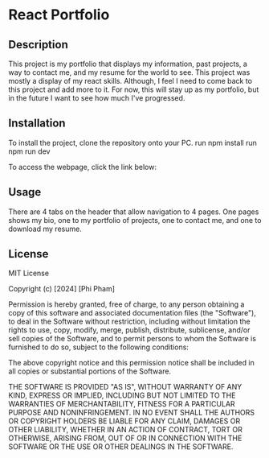 # React Portfolio

## Description

This project is my portfolio that displays my information, past projects, a way to contact me, and my resume for the world to see. This project was mostly a display of my react skills. Although, I feel I need to come back to this project and add more to it. For now, this will stay up as my portfolio, but in the future I want to see how much I've progressed.

## Installation

To install the project, clone the repository onto your PC.
run npm install
run npm run dev

To access the webpage, click the link below:


## Usage

There are 4 tabs on the header that allow navigation to 4 pages. One pages shows my bio, one to my portfolio of projects, one to contact me, and one to download my resume.


## License

MIT License

Copyright (c) [2024] [Phi Pham]

Permission is hereby granted, free of charge, to any person obtaining a copy
of this software and associated documentation files (the "Software"), to deal
in the Software without restriction, including without limitation the rights
to use, copy, modify, merge, publish, distribute, sublicense, and/or sell
copies of the Software, and to permit persons to whom the Software is
furnished to do so, subject to the following conditions:

The above copyright notice and this permission notice shall be included in all
copies or substantial portions of the Software.

THE SOFTWARE IS PROVIDED "AS IS", WITHOUT WARRANTY OF ANY KIND, EXPRESS OR
IMPLIED, INCLUDING BUT NOT LIMITED TO THE WARRANTIES OF MERCHANTABILITY,
FITNESS FOR A PARTICULAR PURPOSE AND NONINFRINGEMENT. IN NO EVENT SHALL THE
AUTHORS OR COPYRIGHT HOLDERS BE LIABLE FOR ANY CLAIM, DAMAGES OR OTHER
LIABILITY, WHETHER IN AN ACTION OF CONTRACT, TORT OR OTHERWISE, ARISING FROM,
OUT OF OR IN CONNECTION WITH THE SOFTWARE OR THE USE OR OTHER DEALINGS IN THE
SOFTWARE.

